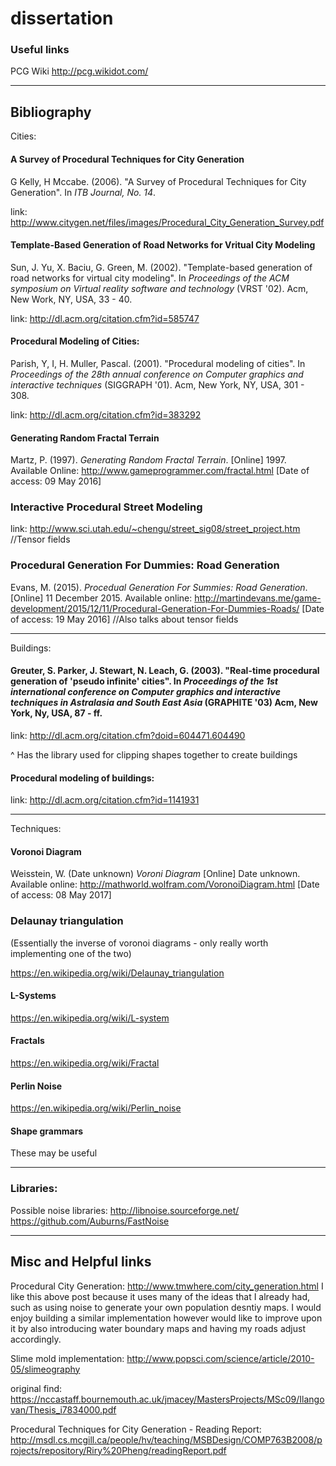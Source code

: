 # dissertation

### Useful links

PCG Wiki
http://pcg.wikidot.com/

---

## Bibliography


Cities:

#### A Survey of Procedural Techniques for City Generation

G Kelly, H Mccabe. (2006). "A Survey of Procedural Techniques for City Generation". In *ITB Journal, No. 14*.

link: http://www.citygen.net/files/images/Procedural_City_Generation_Survey.pdf

#### Template-Based Generation of Road Networks for Vritual City Modeling

Sun, J. Yu, X. Baciu, G. Green, M. (2002). "Template-based generation of road networks for virtual city modeling". In *Proceedings of the ACM symposium on Virtual reality software and technology* (VRST '02). Acm, New Work, NY, USA, 33 - 40.

link: http://dl.acm.org/citation.cfm?id=585747

#### Procedural Modeling of Cities:

Parish, Y, I, H. Muller, Pascal. (2001). "Procedural modeling of cities". In *Proceedings of the 28th annual conference on Computer graphics and interactive techniques* (SIGGRAPH '01). Acm, New York, NY, USA, 301 - 308.

link: http://dl.acm.org/citation.cfm?id=383292

#### Generating Random Fractal Terrain

Martz, P. (1997). *Generating Random Fractal Terrain*. [Online] 1997. Available Online: http://www.gameprogrammer.com/fractal.html [Date of access: 09 May 2016]

### Interactive Procedural Street Modeling

link: http://www.sci.utah.edu/~chengu/street_sig08/street_project.htm 
//Tensor fields

### Procedural Generation For Dummies: Road Generation

Evans, M. (2015). *Procedual Generation For Summies: Road Generation*. [Online] 11 December 2015. Available online: http://martindevans.me/game-development/2015/12/11/Procedural-Generation-For-Dummies-Roads/ [Date of access: 19 May 2016]
//Also talks about tensor fields

---

Buildings:

#### Greuter, S. Parker, J. Stewart, N. Leach, G. (2003). "Real-time procedural generation of 'pseudo infinite' cities". In *Proceedings of the 1st international conference on Computer graphics and interactive techniques in Astralasia and South East Asia* (GRAPHITE '03) Acm, New York, Ny, USA, 87 - ff.

link: http://dl.acm.org/citation.cfm?doid=604471.604490

^ Has the library used for clipping shapes together to create buildings

#### Procedural modeling of buildings:

link: http://dl.acm.org/citation.cfm?id=1141931

---

Techniques:

#### Voronoi Diagram

Weisstein, W. (Date unknown) *Voroni Diagram* [Online] Date unknown. Available online: http://mathworld.wolfram.com/VoronoiDiagram.html [Date of access: 08 May 2017]

### Delaunay triangulation

(Essentially the inverse of voronoi diagrams - only really worth implementing one of the two)

https://en.wikipedia.org/wiki/Delaunay_triangulation

#### L-Systems

https://en.wikipedia.org/wiki/L-system

#### Fractals

https://en.wikipedia.org/wiki/Fractal

#### Perlin Noise

https://en.wikipedia.org/wiki/Perlin_noise

#### Shape grammars
These may be useful


---

### Libraries:

Possible noise libraries:
http://libnoise.sourceforge.net/
https://github.com/Auburns/FastNoise

---

## Misc and Helpful links

Procedural City Generation: http://www.tmwhere.com/city_generation.html
I like this above post because it uses many of the ideas that I already had, such as using noise to generate your own population desntiy maps. I would enjoy building a similar implementation however would like to improve upon it by also introducing water boundary maps and having my roads adjust accordingly.

Slime mold implementation: http://www.popsci.com/science/article/2010-05/slimeography

original find: https://nccastaff.bournemouth.ac.uk/jmacey/MastersProjects/MSc09/Ilangovan/Thesis_i7834000.pdf

Procedural Techniques for City Generation - Reading Report:  http://msdl.cs.mcgill.ca/people/hv/teaching/MSBDesign/COMP763B2008/projects/repository/Riry%20Pheng/readingReport.pdf